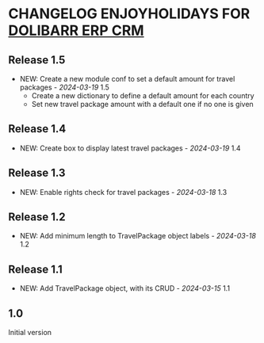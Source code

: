 # CHANGELOG ENJOYHOLIDAYS FOR [DOLIBARR ERP CRM](https://www.dolibarr.org)

## Release 1.5

- NEW: Create a new module conf to set a default amount for travel packages - *2024-03-19* 1.5
  - Create a new dictionary to define a default amount for each country
  - Set new travel package amount with a default one if no one is given

## Release 1.4

- NEW: Create box to display latest travel packages - *2024-03-19* 1.4

## Release 1.3

- NEW: Enable rights check for travel packages - *2024-03-18* 1.3

## Release 1.2

- NEW: Add minimum length to TravelPackage object labels - *2024-03-18* 1.2


## Release 1.1

- NEW: Add TravelPackage object, with its CRUD - *2024-03-15* 1.1 

 
## 1.0

Initial version
